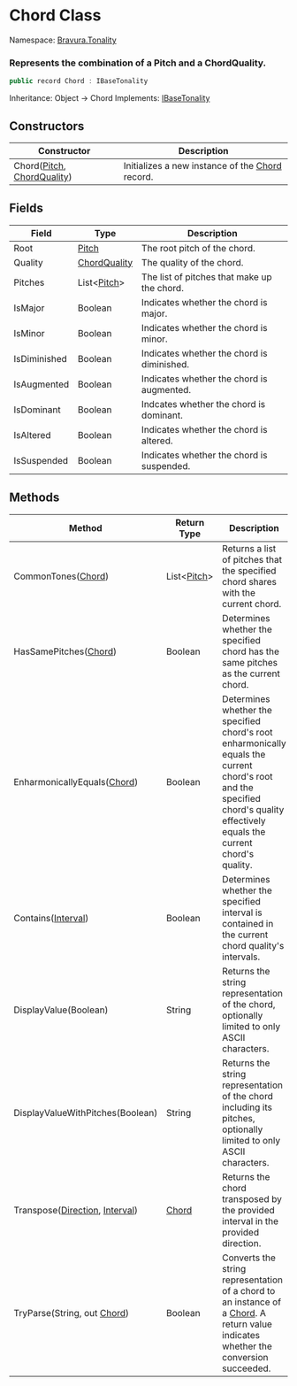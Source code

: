 # Chord Class

Namespace: [Bravura.Tonality](./Bravura.Tonality.md)

### Represents the combination of a Pitch and a ChordQuality.

```csharp
public record Chord : IBaseTonality
```

Inheritance: Object -> Chord
Implements: [IBaseTonality](./IBaseTonality.md)

## Constructors
| Constructor | Description |
| --- | --- |
| Chord([Pitch](./Pitch.md), [ChordQuality](./ChordQuality.md)) | Initializes a new instance of the [Chord](./Chord.md) record. |

## Fields
| Field | Type | Description |
| --- | --- | --- |
| Root | [Pitch](./Pitch.md) | The root pitch of the chord. |
| Quality | [ChordQuality](./ChordQuality.md) | The quality of the chord. |
| Pitches | List<[Pitch](./Pitch.md)> | The list of pitches that make up the chord. |
| IsMajor | Boolean | Indicates whether the chord is major. |
| IsMinor | Boolean | Indicates whether the chord is minor. |
| IsDiminished | Boolean | Indicates whether the chord is diminished. |
| IsAugmented | Boolean | Indicates whether the chord is augmented. |
| IsDominant | Boolean | Indcates whether the chord is dominant. |
| IsAltered | Boolean | Indicates whether the chord is altered. |
| IsSuspended | Boolean | Indicates whether the chord is suspended. |

## Methods
| Method | Return Type | Description |
| --- | --- | --- |
| CommonTones([Chord](./Chord.md)) | List<[Pitch](./Pitch.md)> | Returns a list of pitches that the specified chord shares with the current chord. |
| HasSamePitches([Chord](./Chord.md)) | Boolean | Determines whether the specified chord has the same pitches as the current chord. |
| EnharmonicallyEquals([Chord](./Chord.md)) | Boolean | Determines whether the specified chord's root enharmonically equals the current chord's root and the specified chord's quality effectively equals the current chord's quality. |
| Contains([Interval](./Interval.md)) | Boolean | Determines whether the specified interval is contained in the current chord quality's intervals. |
| DisplayValue(Boolean) | String | Returns the string representation of the chord, optionally limited to only ASCII characters. |
| DisplayValueWithPitches(Boolean) | String | Returns the string representation of the chord including its pitches, optionally limited to only ASCII characters. |
| Transpose([Direction](./Direction.md), [Interval](./Interval.md)) | [Chord](./Chord.md) | Returns the chord transposed by the provided interval in the provided direction. |
| TryParse(String, out [Chord](./Chord.md)) | Boolean | Converts the string representation of a chord to an instance of a [Chord](./Chord.md). A return value indicates whether the conversion succeeded. |
